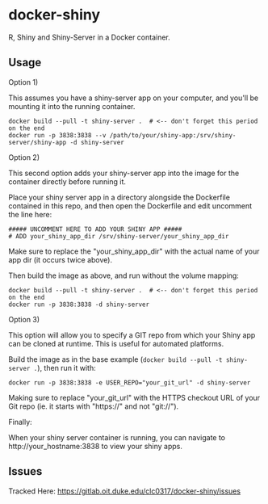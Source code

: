 docker-shiny
============

R, Shiny and Shiny-Server in a Docker container.

Usage
-----

Option 1)

This assumes you have a shiny-server app on your computer, and you'll be mounting it into the running container.

    docker build --pull -t shiny-server .  # <-- don't forget this period on the end
    docker run -p 3838:3838 --v /path/to/your/shiny-app:/srv/shiny-server/shiny-app -d shiny-server


Option 2)

This second option adds your shiny-server app into the image for the container directly before running it.

Place your shiny server app in a directory alongside the Dockerfile contained in this repo, and then open the Dockerfile and edit uncomment the line here:

    ##### UNCOMMENT HERE TO ADD YOUR SHINY APP #####
    # ADD your_shiny_app_dir /srv/shiny-server/your_shiny_app_dir

Make sure to replace the "your_shiny_app_dir" with the actual name of your app dir \(it occurs twice above\).
 
Then build the image as above, and run without the volume mapping:

    docker build --pull -t shiny-server .  # <-- don't forget this period on the end
    docker run -p 3838:3838 -d shiny-server


Option 3)

This option will allow you to specify a GIT repo from which your Shiny app can be cloned at runtime.  This is useful for automated platforms.

Build the image as in the base example (`docker build --pull -t shiny-server .`), then run it with:

    docker run -p 3838:3838 -e USER_REPO="your_git_url" -d shiny-server
 
Making sure to replace "your_git_url" with the HTTPS checkout URL of your Git repo \(ie. it starts with "https://" and not "git://"\).


Finally:

When your shiny server container is running, you can navigate to http://your_hostname:3838 to view your shiny apps.


Issues
------

Tracked Here: https://gitlab.oit.duke.edu/clc0317/docker-shiny/issues

